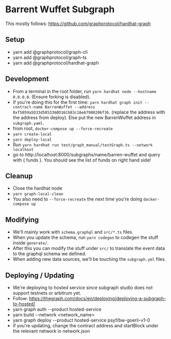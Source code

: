 # Barrent Wuffet Subgraph

This mostly follows: https://github.com/graphprotocol/hardhat-graph

## Setup

- yarn add @graphprotocol/graph-cli
- yarn add @graphprotocol/graph-ts
- yarn add @graphprotocol/hardhat-graph

## Development

- From a terminal in the root folder, run `yarn hardhat node --hostname 0.0.0.0`. (Ensure forking is disabled).
- If you're doing this for the first time: `yarn hardhat graph init --contract-name BarrenWuffet --address 0xf5059a5D33d5853360D16C683c16e67980206f36`. (replace the address with the address from deploy). Else put the new BarrenWuffet address in `subgraph.yaml`.
- from root, `docker-compose up --force-recreate`
- `yarn create-local`
- `yarn deploy-local`
- Run `yarn hardhat run test/graph_manual/testGraph.ts --network localhost`
- go to http://localhost:8000/subgraphs/name/barren-wuffet and query with { funds }. You should see the list of funds on right hand side!

## Cleanup

- Close the hardhat node
- `yarn graph-local-clean`
- You also need to `--force-recreate` the next time you're doing `docker-compose up`

## Modifying

- We'll mainly work with `schema.graphql` and `src/*.ts` files.
- When you update the schema, run `yarn codegen` to codegen the stuff inside `generate/`.
- After this you can modify the stuff under `src/` to translate the event data to the graphql schema we defined.
- When adding new data sources, we'll be touching the `subgraph.yml` files.

## Deploying / Updating

- We're deploying to hosted service since subgraph studio does not support testnets or arbitrum yet.
- Follow: https://thegraph.com/docs/en/deploying/deploying-a-subgraph-to-hosted/
- yarn graph auth --product hosted-service <KEY>
- yarn build --network <network_name>
- yarn graph deploy --product hosted-service psyf/bw-goerli-v1-0
- if you're updating, change the contract address and startBlock under the relevant network in network.json
